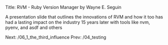 Title: RVM - Ruby Version Manager by Wayne E. Seguin

A presentation slide that outlines the innovations of RVM and how it too has had
a lasting impact on the industry 15 years later with tools like nvm, pyenv, and asdf and others

Next: /06_1_the_third_influence
Prev: /04_testing
